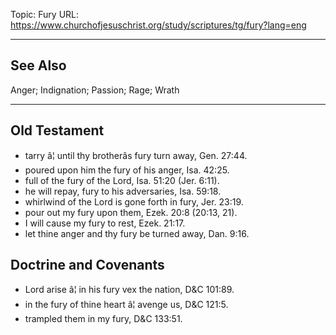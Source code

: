 Topic: Fury
URL: https://www.churchofjesuschrist.org/study/scriptures/tg/fury?lang=eng

---

## See Also

Anger; Indignation; Passion; Rage; Wrath

---

## Old Testament

- tarry â¦ until thy brotherâs fury turn away, Gen. 27:44.
- poured upon him the fury of his anger, Isa. 42:25.
- full of the fury of the Lord, Isa. 51:20 (Jer. 6:11).
- he will repay, fury to his adversaries, Isa. 59:18.
- whirlwind of the Lord is gone forth in fury, Jer. 23:19.
- pour out my fury upon them, Ezek. 20:8 (20:13, 21).
- I will cause my fury to rest, Ezek. 21:17.
- let thine anger and thy fury be turned away, Dan. 9:16.

## Doctrine and Covenants

- Lord arise â¦ in his fury vex the nation, D&C 101:89.
- in the fury of thine heart â¦ avenge us, D&C 121:5.
- trampled them in my fury, D&C 133:51.

